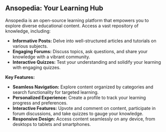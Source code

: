 ## Ansopedia: Your Learning Hub

Ansopedia is an open-source learning platform that empowers you to explore diverse educational content. Access a vast repository of knowledge, including:

* **Informative Posts:** Delve into well-structured articles and tutorials on various subjects.
* **Engaging Forums:** Discuss topics, ask questions, and share your knowledge with a vibrant community.
* **Interactive Quizzes:** Test your understanding and solidify your learning with engaging quizzes.

**Key Features:**

* **Seamless Navigation:** Explore content organized by categories and search functionality for targeted learning.
* **Personalized Experience:** Create a profile to track your learning progress and preferences.
* **Interactive Features:** Upvote and comment on content, participate in forum discussions, and take quizzes to gauge your knowledge.
* **Responsive Design:** Access content seamlessly on any device, from desktops to tablets and smartphones.
